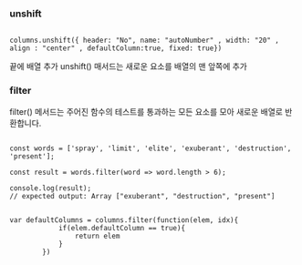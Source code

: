 ### unshift
<pre><code>
columns.unshift({ header: "No", name: "autoNumber" , width: "20" , align : "center" , defaultColumn:true, fixed: true})
</code></pre>

끝에 배열 추가 
unshift() 매서드는 새로운 요소를 배열의 맨 앞쪽에 추가

### filter 
filter() 메서드는 주어진 함수의 테스트를 통과하는 모든 요소를 모아 새로운 배열로 반환합니다.
<pre><code>
const words = ['spray', 'limit', 'elite', 'exuberant', 'destruction', 'present'];

const result = words.filter(word => word.length > 6);

console.log(result);
// expected output: Array ["exuberant", "destruction", "present"]
</code></pre>

<pre><code>
var defaultColumns = columns.filter(function(elem, idx){
			if(elem.defaultColumn == true){
				return elem
			}
		})
</code></pre>